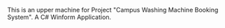This is an upper machine for Project "Campus Washing Machine Booking System".
A C# Winform Application.
